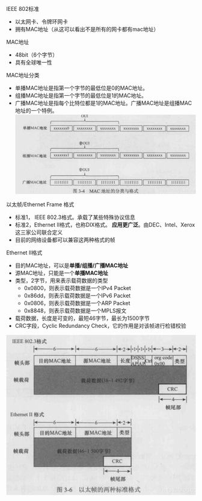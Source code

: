 IEEE 802标准
- 以太网卡、令牌环网卡
- 拥有MAC地址（从这可以看出不是所有的网卡都有mac地址）

MAC地址
- 48bit（6个字节）
- 具有全球唯一性

MAC地址分类
- 单播MAC地址是指第一个字节的最低位是0的MAC地址。  
- 组播MAC地址是指第一个字节的最低位是1的MAC地址。  
- 广播MAC地址是指每个比特位都是1的MAC地址。广播MAC地址是组播MAC地址的一个特例。
![](../../photo/Pasted%20image%2020221025191808.png)

以太帧/Ethernet Frame 格式
- 标准1， IEEE 802.3格式。承载了某些特殊协议信息
- 标准2，Ethernet II格式，也称DIX格式。 **应用更广泛**。由DEC、Intel、Xerox这三家公司联合定义
- 目前的网络设备都可以兼容这两种格式的帧

Ethernet II格式
- 目的MAC地址，可以是**单播/组播/广播MAC地址**
- 源MAC地址，只能是一个**单播MAC地址**
- 类型，2字节，用来表示载荷数据的类型
	- 0x0800，则表示载荷数据是一个IPv4 Packet
	- 0x86dd，则表示载荷数据是一个IPv6 Packet
	- 0x0806，则表示载荷数据是一个ARP Packet
	- 0x8848，则表示载荷数据是一个MPLS报文
- 载荷数据，长度是可变的，最短46字节，最长为1500字节
- CRC字段，Cyclic Redundancy Check，它的作用是对该帧进行检错校验

![](../../photo/Pasted%20image%2020221025192329.png)
